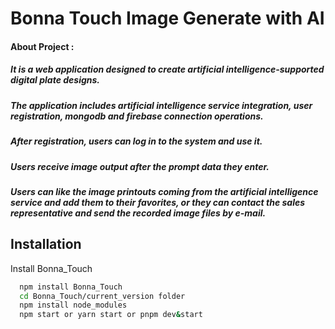 
# Bonna Touch Image Generate with AI

#### About Project : 
##### It is a web application designed to create artificial intelligence-supported digital plate designs.
##### The application includes artificial intelligence service integration, user registration, mongodb and firebase connection operations.
##### After registration, users can log in to the system and use it.
##### Users receive image output after the prompt data they enter.
##### Users can like the image printouts coming from the artificial intelligence service and add them to their favorites, or they can contact the sales representative and send the recorded image files by e-mail.



## Installation

Install Bonna_Touch

```bash
  npm install Bonna_Touch
  cd Bonna_Touch/current_version folder
  npm install node_modules
  npm start or yarn start or pnpm dev&start
```
    